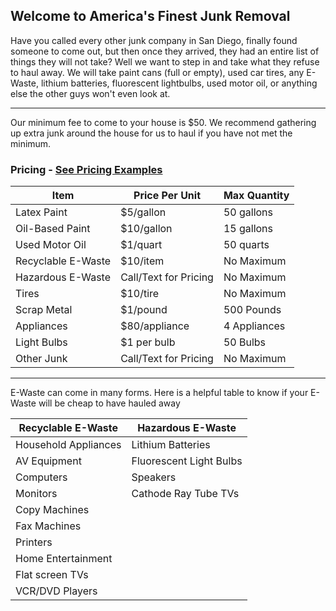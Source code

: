 ## Welcome to America's Finest Junk Removal

Have you called every other junk company in San Diego, finally found someone to come out, but then once they arrived, they had an entire list of things they will not take? Well we want to step in and take what they refuse to haul away. We will take paint cans (full or empty), used car tires, any E-Waste, lithium batteries, fluorescent lightbulbs, used motor oil, or anything else the other guys won't even look at.

***

Our minimum fee to come to your house is $50. We recommend gathering up extra junk around the house for us to haul if you have not met the minimum.

### Pricing - [See Pricing Examples](./pricing-example.html)

Item | Price Per Unit | Max Quantity
-----|----------------|--------------
Latex Paint | $5/gallon | 50 gallons
Oil-Based Paint | $10/gallon | 15 gallons
Used Motor Oil | $1/quart | 50 quarts
Recyclable E-Waste | $10/item | No Maximum
Hazardous E-Waste | Call/Text for Pricing | No Maximum
Tires | $10/tire | No Maximum
Scrap Metal | $1/pound | 500 Pounds
Appliances | $80/appliance | 4 Appliances
Light Bulbs | $1 per bulb | 50 Bulbs
Other Junk | Call/Text for Pricing | No Maximum

***

E-Waste can come in many forms. Here is a helpful table to know if your E-Waste will be cheap to have hauled away

Recyclable E-Waste | Hazardous E-Waste
--------------|------------------
Household Appliances | Lithium Batteries
AV Equipment | Fluorescent Light Bulbs
Computers | Speakers
Monitors | Cathode Ray Tube TVs
Copy Machines | 
Fax Machines | 
Printers | 
Home Entertainment | 
Flat screen TVs | 
VCR/DVD Players | 
